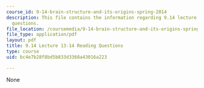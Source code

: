 ```yaml
---
course_id: 9-14-brain-structure-and-its-origins-spring-2014
description: This file contains the information regarding 9.14 lecture 13-14 reading
  questions.
file_location: /coursemedia/9-14-brain-structure-and-its-origins-spring-2014/bc4e7b28f8bd5b833d3368a43016a223_MIT9_14S14_Lec13-14ReadQue.pdf
file_type: application/pdf
layout: pdf
title: 9.14 Lecture 13-14 Reading Questions
type: course
uid: bc4e7b28f8bd5b833d3368a43016a223

---
```

None